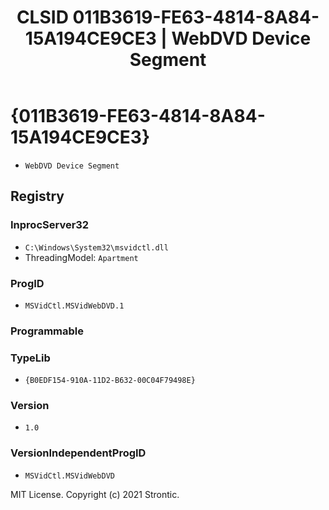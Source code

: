﻿---
title: "CLSID 011B3619-FE63-4814-8A84-15A194CE9CE3 | WebDVD Device Segment"
excerpt: What is COM-Object CLSID 011B3619-FE63-4814-8A84-15A194CE9CE3?
---

# {011B3619-FE63-4814-8A84-15A194CE9CE3}

* `WebDVD Device Segment`

## Registry


### InprocServer32

* `C:\Windows\System32\msvidctl.dll`
* ThreadingModel: `Apartment`

### ProgID

* `MSVidCtl.MSVidWebDVD.1`

### Programmable


### TypeLib

* `{B0EDF154-910A-11D2-B632-00C04F79498E}`

### Version

* `1.0`

### VersionIndependentProgID

* `MSVidCtl.MSVidWebDVD`

MIT License. Copyright (c) 2021 Strontic.


